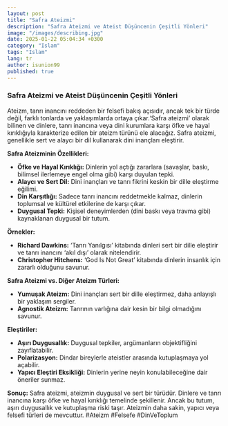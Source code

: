 ```yaml
---
layout: post
title: "Safra Ateizmi"
description: "Safra Ateizmi ve Ateist Düşüncenin Çeşitli Yönleri"
image: "/images/describing.jpg"
date: 2025-01-22 05:04:34 +0300
category: "Islam"
tags: "Islam" 
lang: tr
author: isunion99
published: true
---
```


 

### **Safra Ateizmi ve Ateist Düşüncenin Çeşitli Yönleri**

Ateizm, tanrı inancını reddeden bir felsefi bakış açısıdır, ancak tek bir türde değil, farklı tonlarda ve yaklaşımlarda ortaya çıkar.‘Safra ateizmi’ olarak bilinen ve dinlere, tanrı inancına veya dini kurumlara karşı öfke ve hayal kırıklığıyla karakterize edilen bir ateizm türünü ele alacağız. Safra ateizmi, genellikle sert ve alaycı bir dil kullanarak dini inançları eleştirir.

**Safra Ateizminin Özellikleri:**
- **Öfke ve Hayal Kırıklığı:** Dinlerin yol açtığı zararlara (savaşlar, baskı, bilimsel ilerlemeye engel olma gibi) karşı duyulan tepki.
- **Alaycı ve Sert Dil:** Dini inançları ve tanrı fikrini keskin bir dille eleştirme eğilimi.
- **Din Karşıtlığı:** Sadece tanrı inancını reddetmekle kalmaz, dinlerin toplumsal ve kültürel etkilerine de karşı çıkar.
- **Duygusal Tepki:** Kişisel deneyimlerden (dini baskı veya travma gibi) kaynaklanan duygusal bir tutum.

**Örnekler:**
- **Richard Dawkins:** ‘Tanrı Yanılgısı’ kitabında dinleri sert bir dille eleştirir ve tanrı inancını ‘akıl dışı’ olarak nitelendirir.
- **Christopher Hitchens:** ‘God Is Not Great’ kitabında dinlerin insanlık için zararlı olduğunu savunur.

**Safra Ateizmi vs. Diğer Ateizm Türleri:**
- **Yumuşak Ateizm:** Dini inançları sert bir dille eleştirmez, daha anlayışlı bir yaklaşım sergiler.
- **Agnostik Ateizm:** Tanrının varlığına dair kesin bir bilgi olmadığını savunur.

**Eleştiriler:**
- **Aşırı Duygusallık:** Duygusal tepkiler, argümanların objektifliğini zayıflatabilir.
- **Polarizasyon:** Dindar bireylerle ateistler arasında kutuplaşmaya yol açabilir.
- **Yapıcı Eleştiri Eksikliği:** Dinlerin yerine neyin konulabileceğine dair öneriler sunmaz.

**Sonuç:**
Safra ateizmi, ateizmin duygusal ve sert bir türüdür. Dinlere ve tanrı inancına karşı öfke ve hayal kırıklığı temelinde şekillenir. Ancak bu tutum, aşırı duygusallık ve kutuplaşma riski taşır. Ateizmin daha sakin, yapıcı veya felsefi türleri de mevcuttur. #Ateizm #Felsefe #DinVeToplum

